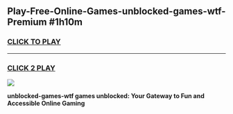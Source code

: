 
## Play-Free-Online-Games-unblocked-games-wtf-Premium #1h10m
<h3>
<a href="https://premium.freeplayer.one?title=unblocked-games-wtf&ref=8M">CLICK TO PLAY</a></h3>
<hr>

<h3>
<a href="https://premium.freeplayer.one?title=unblocked-games-wtf&ref=8M">CLICK 2 PLAY</a>
  
</h3>

<a href="https://premium.freeplayer.one?title=unblocked-games-wtf&ref=8M"><img src="https://clearcache.store/games.png"></a>


**unblocked-games-wtf games unblocked: Your Gateway to Fun and Accessible Online Gaming**
